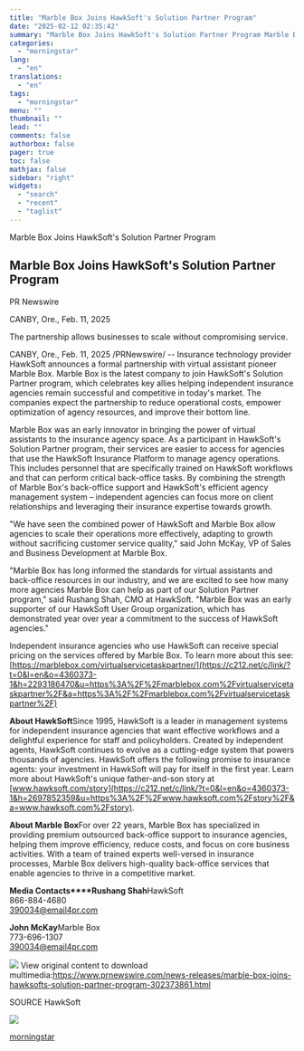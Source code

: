 ```yaml
---
title: "Marble Box Joins HawkSoft's Solution Partner Program"
date: "2025-02-12 02:35:42"
summary: "Marble Box Joins HawkSoft's Solution Partner Program Marble Box Joins HawkSoft's Solution Partner Program PR Newswire CANBY, Ore., Feb. 11, 2025 The partnership allows businesses to scale without compromising service. CANBY, Ore., Feb. 11, 2025 /PRNewswire/ -- Insurance technology provider HawkSoft announces a formal partnership with virtual assistant pioneer Marble..."
categories:
  - "morningstar"
lang:
  - "en"
translations:
  - "en"
tags:
  - "morningstar"
menu: ""
thumbnail: ""
lead: ""
comments: false
authorbox: false
pager: true
toc: false
mathjax: false
sidebar: "right"
widgets:
  - "search"
  - "recent"
  - "taglist"
---
```


Marble Box Joins HawkSoft's Solution Partner Program

Marble Box Joins HawkSoft's Solution Partner Program
----------------------------------------------------

PR Newswire

CANBY, Ore., Feb. 11, 2025


The partnership allows businesses to scale without compromising service.

CANBY, Ore., Feb. 11, 2025 /PRNewswire/ -- Insurance technology provider HawkSoft announces a formal partnership with virtual assistant pioneer Marble Box. Marble Box is the latest company to join HawkSoft's Solution Partner program, which celebrates key allies helping independent insurance agencies remain successful and competitive in today's market. The companies expect the partnership to reduce operational costs, empower optimization of agency resources, and improve their bottom line.

Marble Box was an early innovator in bringing the power of virtual assistants to the insurance agency space. As a participant in HawkSoft's Solution Partner program, their services are easier to access for agencies that use the HawkSoft Insurance Platform to manage agency operations. This includes personnel that are specifically trained on HawkSoft workflows and that can perform critical back-office tasks. By combining the strength of Marble Box's back-office support and HawkSoft's efficient agency management system – independent agencies can focus more on client relationships and leveraging their insurance expertise towards growth.

"We have seen the combined power of HawkSoft and Marble Box allow agencies to scale their operations more effectively, adapting to growth without sacrificing customer service quality," said John McKay, VP of Sales and Business Development at Marble Box.

"Marble Box has long informed the standards for virtual assistants and back-office resources in our industry, and we are excited to see how many more agencies Marble Box can help as part of our Solution Partner program," said Rushang Shah, CMO at HawkSoft. "Marble Box was an early supporter of our HawkSoft User Group organization, which has demonstrated year over year a commitment to the success of HawkSoft agencies."

Independent insurance agencies who use HawkSoft can receive special pricing on the services offered by Marble Box. To learn more about this see: [https://marblebox.com/virtualservicetaskpartner/](https://c212.net/c/link/?t=0&l=en&o=4360373-1&h=2293186470&u=https%3A%2F%2Fmarblebox.com%2Fvirtualservicetaskpartner%2F&a=https%3A%2F%2Fmarblebox.com%2Fvirtualservicetaskpartner%2F)

**About HawkSoft**Since 1995, HawkSoft is a leader in management systems for independent insurance agencies that want effective workflows and a delightful experience for staff and policyholders. Created by independent agents, HawkSoft continues to evolve as a cutting-edge system that powers thousands of agencies. HawkSoft offers the following promise to insurance agents: your investment in HawkSoft will pay for itself in the first year. Learn more about HawkSoft's unique father-and-son story at [www.hawksoft.com/story](https://c212.net/c/link/?t=0&l=en&o=4360373-1&h=2697852359&u=https%3A%2F%2Fwww.hawksoft.com%2Fstory%2F&a=www.hawksoft.com%2Fstory).

**About Marble Box**For over 22 years, Marble Box has specialized in providing premium outsourced back-office support to insurance agencies, helping them improve efficiency, reduce costs, and focus on core business activities. With a team of trained experts well-versed in insurance processes, Marble Box delivers high-quality back-office services that enable agencies to thrive in a competitive market.

**Media Contacts****Rushang Shah**HawkSoft  
866-884-4680  
[390034@email4pr.com](mailto:390034@email4pr.com)

**John McKay**Marble Box  
773-696-1307  
[390034@email4pr.com](mailto:390034@email4pr.com)

 ![](https://c212.net/c/img/favicon.png?sn=PH16959&sd=2025-02-11) View original content to download multimedia:<https://www.prnewswire.com/news-releases/marble-box-joins-hawksofts-solution-partner-program-302373861.html>

SOURCE HawkSoft


 ![](https://rt.prnewswire.com/rt.gif?NewsItemId=PH16959&Transmission_Id=202502111321PR_NEWS_USPR_____PH16959&DateId=20250211)

[morningstar](https://www.morningstar.com/news/pr-newswire/20250211ph16959/marble-box-joins-hawksofts-solution-partner-program)
